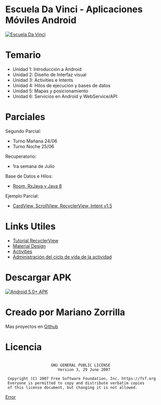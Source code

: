 # Escuela Da Vinci - Aplicaciones Móviles Android

[![Escuela Da Vinci](https://i.imgur.com/kWZBmXQ.jpg)](https://github.com/mkiisoft/davinci "Joke Generator APK")

# Temario

* Unidad 1: Introducción a Android
* Unidad 2: Diseño de Interfaz visual
* Unidad 3: Activities e Intents
* Unidad 4: Hilos de ejecución y bases de datos
* Unidad 5: Mapas y posicionamiento
* Unidad 6: Servicios en Android y WebService/API

# Parciales

Segundo Parcial:
- Turno Mañana 24/06
- Turno Noche 25/06

Recuperatorio:
- 1ra semana de Julio

Base de Datos e Hilos:
- [Room, RxJava y Java 8](http://bit.ly/RoomYRxJavaDavinci)

Ejemplo Parcial:
- [CardView, ScrollView, RecyclerView, Intent v1.5](http://bit.ly/davinciejemploparcial)

# Links Utiles

- [Tutorial RecyclerView](https://code.tutsplus.com/es/tutorials/getting-started-with-recyclerview-and-cardview-on-android--cms-23465)
- [Material Design](https://developer.android.com/design/material?hl=es-419)
- [Activities](https://developer.android.com/guide/components/activities.html?hl=es-419)
- [Administración del ciclo de vida de la actividad](https://developer.android.com/training/basics/activity-lifecycle/index.html?hl=es-419)

# Descargar APK
[![Android 5.0+ APK](https://i.imgur.com/sBm241c.png)](http://bit.ly/AndroidDaVinci "Da Vinci Android APK")

# Creado por Mariano Zorrilla

Mas proyectos en [Github](https://github.com/mkiisoft)

# Licencia

```

                    GNU GENERAL PUBLIC LICENSE
                       Version 3, 29 June 2007

 Copyright (C) 2007 Free Software Foundation, Inc. https://fsf.org
 Everyone is permitted to copy and distribute verbatim copies
 of this license document, but changing it is not allowed.
```

[Error](https://drive.google.com/file/d/1jTzhtemUQlBPme-BH5Ct4M0XwSuD9g0b/view?usp=sharing)
